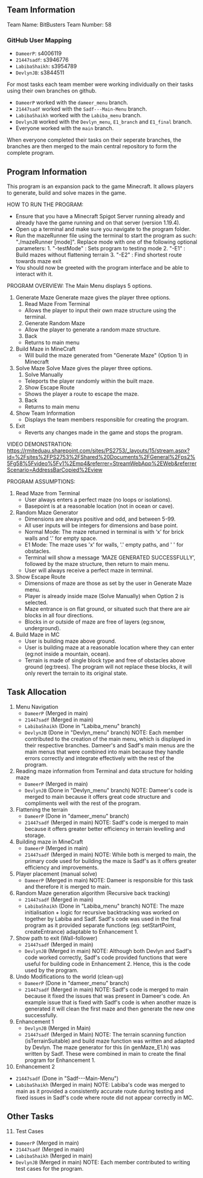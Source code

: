 ## Team Information
Team Name: BitBusters
Team Number: 58

### GitHub User Mapping
- `DameerP`: s4006119
- `21447sadf`: s3946776
- `LabibaShaikh`: s3954789
- `DevlynJB`: s3844511

For most tasks each team member were working individually on their tasks using their own branches on github.
- `DameerP` worked with the `dameer_menu` branch.
- `21447sadf` worked with the `Sadf---Main-Menu` branch.
- `LabibaShaikh` worked with the `Labiba_menu` branch.
- `DevlynJB` worked with the `Devlyn_menu`, `E1_branch` and `E1_final` branch.
- Everyone worked with the `main` branch.

When everyone completed their tasks on their seperate branches, the branches are then merged to the main central repository 
to form the complete program.

## Program Information
This program is an expansion pack to the game Minecraft. 
It allows players to generate, build and solve mazes in the game.

HOW TO RUN THE PROGRAM:
- Ensure that you have a Minecraft Spigot Server running already and already have the game running and on that server (version 1.19.4).
- Open up a terminal and make sure you navigate to the program folder.
- Run the mazeRunner file using the terminal to start the program as such: "./mazeRunner [mode]". Replace mode with one of the following optional parameters:
      1. "-testMode" : Sets program to testing mode
      2. "-E1"       : Build mazes without flattening terrain
      3. "-E2"       : Find shortest route towards maze exit 
- You should now be greeted with the program interface and be able to interact with it.

PROGRAM OVERVIEW:
The Main Menu displays 5 options.
1. Generate Maze
   Generate maze gives the player three options.
   1. Read Maze From Terminal
   - Allows the player to input their own maze structure using the terminal.
   2. Generate Random Maze
   - Allow the player to generate a random maze structure.
   3. Back
   - Returns to main menu
2. Build Maze in MineCraft
   - Will build the maze generated from "Generate Maze" (Option 1) in Minecraft
3. Solve Maze
   Solve Maze gives the player three options.
   1. Solve Manually
   - Teleports the player randomly within the built maze.
   2. Show Escape Route
   - Shows the player a route to escape the maze.
   3. Back
   - Returns to main menu
4. Show Team Information
   - Displays the team members responsible for creating the program.
5. Exit
   - Reverts any changes made in the game and stops the program.

VIDEO DEMONSTRATION:
https://rmiteduau.sharepoint.com/sites/PS2753/_layouts/15/stream.aspx?id=%2Fsites%2FPS2753%2FShared%20Documents%2FGeneral%2Fps2%5Fg58%5Fvideo%5Fv1%2Emp4&referrer=StreamWebApp%2EWeb&referrerScenario=AddressBarCopied%2Eview 

PROGRAM ASSUMPTIONS:
1. Read Maze from Terminal
   - User always enters a perfect maze (no loops or isolations).
   - Basepoint is at a reasonable location (not in ocean or cave).
2. Random Maze Generator
   -	Dimensions are always positive and odd, and between 5-99.
   -	All user inputs will be integers for dimensions and base point.
   -	Normal Mode: The maze returned in terminal is with ‘x’ for brick walls and ‘.’ for empty space.
   - E1 Mode: The maze uses 'x' for walls, '.' empty paths, and ' ' for obstacles.
   -	Terminal will show a message ‘MAZE GENERATED SUCCESSFULLY’, followed by the maze structure, then return to main menu.
   -	User will always receive a perfect maze in terminal.
3. Show Escape Route 
   -	Dimensions of maze are those as set by the user in Generate Maze menu.
   -	Player is already inside maze (Solve Manually) when Option 2 is selected.
   -	Maze entrance is on flat ground, or situated such that there are air blocks in all four directions. 
   -	Blocks in or outside of maze are free of layers (eg:snow, underground).
4. Build Maze in MC
   -	User is building maze above ground.
   -	User is building maze at a reasonable location where they can enter (eg:not inside a mountain, ocean).
   -	Terrain is made of single block type and free of obstacles above ground (eg:trees). The program will not replace these blocks, it will only revert the terrain to its original state.

## Task Allocation
1. Menu Navigation
   - `DameerP` (Merged in main)
   - `21447sadf` (Merged in main)
   - `LabibaShaikh` (Done in "Labiba_menu" branch)
   - `DevlynJB` (Done in "Devlyn_menu" branch)
NOTE: Each member contributed to the creation of the main menu, which is displayed in their respective branches.
Dameer's and Sadf's main menus are the main menus that were combined into main because they handle errors correctly and integrate effectively with the rest of the program.
2. Reading maze information from Terminal and data structure for holding maze
   - `DameerP` (Merged in main)
   - `DevlynJB` (Done in "Devlyn_menu" branch)
NOTE: Dameer's code is merged to main because it offers great code structure and compliments well with the rest of the program.
3. Flattening the terrain
   - `DameerP` (Done in "dameer_menu" branch)
   - `21447sadf` (Merged in main)
NOTE: Sadf's code is merged to main because it offers greater better efficiency in terrain levelling and storage.
4. Building maze in MineCraft
   - `DameerP` (Merged in main)
   - `21447sadf` (Merged in main)
NOTE: While both is merged to main, the primary code used for building the maze is Sadf's as it offers greater efficiency and improvements.
5. Player placement (manual solve)
   - `DameerP` (Merged in main)
NOTE: Dameer is responsible for this task and therefore it is merged to main.
6. Random Maze generation algorithm (Recursive back tracking)
   - `21447sadf` (Merged in main)
   - `LabibaShaikh` (Done in "Labiba_menu" branch)
NOTE: The maze initialisation + logic for recursive backtracking was worked on together by Labiba and Sadf. Sadf's code was used in the final program as it provided separate functions (eg: setStartPoint, createEntrance) adaptable to Enhancement 1.
7. Show path to exit (Wall-follower)
   - `21447sadf` (Merged in main)
   - `DevlynJB` (Merged in main)
NOTE: Although both Devlyn and Sadf's code worked correctly, Sadf's code provided functions that were useful for building code in Enhancement 2. Hence, this is the code used by the program.
8. Undo Modifications to the world (clean-up)
   - `DameerP` (Done in "dameer_menu" branch)
   - `21447sadf` (Merged in main)
NOTE: Sadf's code is merged to main because it fixed the issues that was present in Dameer's code. 
An example issue that is fixed with Sadf's code is when another maze is generated it will clean the first maze and then generate the new one successfully.
9. Enhancement 1
   - `DevlynJB` (Merged in Main)
   - `21447sadf` (Merged in Main)
NOTE: The terrain scanning function (isTerrainSuitable) and build maze function was written and adapted by Devlyn. The maze generator for this (in genMaze_E1.h) was written by Sadf. These were combined in main to create the final program for Enhancement 1.
10. Enhancement 2
   - `21447sadf` (Done in "Sadf---Main-Menu")
   - `LabibaShaikh` (Merged in main)
NOTE: Labiba's code was merged to main as it provided a consistently accurate route during testing and fixed issues in Sadf's code where route did not appear correctly in MC.

## Other Tasks
11. Test Cases
   - `DameerP` (Merged in main)
   - `21447sadf` (Merged in main)
   - `LabibaShaikh` (Merged in main)
   - `DevlynJB` (Merged in main)
NOTE: Each member contributed to writing test cases for the program.